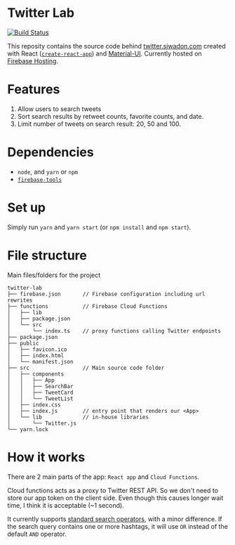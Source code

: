 # Twitter Lab
[![Build Status](https://travis-ci.org/idewz/twitter-lab.svg?branch=master)](https://travis-ci.org/idewz/twitter-lab)

This reposity contains the source code behind [twitter.siwadon.com](https://twitter.siwadon.com) created with React ([`create-react-app`](https://github.com/facebook/create-react-app)) and [Material-UI](https://material-ui.com/). Currently hosted on [Firebase Hosting](https://firebase.google.com/docs/hosting/).

# Features

1. Allow users to search tweets
2. Sort search results by retweet counts, favorite counts, and date.
3. Limit number of tweets on search result: 20, 50 and 100.

# Dependencies

- `node`, and `yarn` or `npm`
- [`firebase-tools`](https://github.com/firebase/firebase-tools)


# Set up

Simply run `yarn` and `yarn start` (or `npm install` and `npm start`).


# File structure

Main files/folders for the project 

```
twitter-lab
├── firebase.json       // Firebase configuration including url rewrites
├── functions           // Firebase Cloud Functions
│   ├── lib
│   ├── package.json
│   └── src
│       └── index.ts    // proxy functions calling Twitter endpoints
├── package.json
├── public
│   ├── favicon.ico
│   ├── index.html
│   └── manifest.json
├── src                 // Main source code folder
│   ├── components
│   │   ├── App
│   │   ├── SearchBar
│   │   ├── TweetCard
│   │   └── TweetList
│   ├── index.css
│   ├── index.js        // entry point that renders our <App>
│   └── lib             // in-house libraries
│       └── Twitter.js
└── yarn.lock
```

# How it works

There are 2 main parts of the app: `React app` and `Cloud Functions`.

Cloud functions acts as a proxy to Twitter REST API. So we don't need to store our app token on the client side. Even though this causes longer wait time, I think it is acceptable (~1 second).

It currently supports [standard search operators](https://developer.twitter.com/en/docs/tweets/search/guides/standard-operators), with a minor difference. If the search query contains one or more hashtags, it will use `OR` instead of the default `AND` operator.